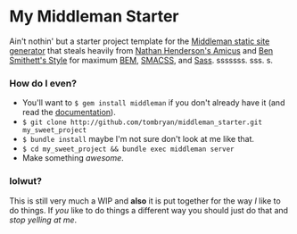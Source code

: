 My Middleman Starter
====================

Ain't nothin' but a starter project template for the [Middleman static site generator](http://middlemanapp.com/) that steals heavily from [Nathan Henderson's Amicus](https://github.com/nathos/amicus) and [Ben Smithett's Style](https://github.com/bensmithett/style) for maximum [BEM](http://bem.info/), [SMACSS](http://smacss.com/), and [Sass](http://sass-lang.com/). sssssss. sss. s.

### How do I even?
- You'll want to `$ gem install middleman` if you don't already have it (and read the [documentation](http://middlemanapp.com/getting-started/)).
- `$ git clone http://github.com/tombryan/middleman_starter.git my_sweet_project`
- `$ bundle install` maybe I'm not sure don't look at me like that.
- `$ cd my_sweet_project && bundle exec middleman server`
- Make something *awesome*.

### lolwut?
This is still very much a WIP and **also** it is put together for the way *I* like to do things. If *you* like to do things a different way you should just do that and *stop yelling at me*.